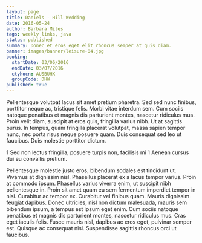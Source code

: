 ```yaml
---
layout: page
title: Daniels - Hill Wedding
date: 2016-05-24
author: Barbara Miles
tags: weekly links, java
status: published
summary: Donec et eros eget elit rhoncus semper at quis diam.
banner: images/banner/leisure-04.jpg
booking:
  startDate: 03/06/2016
  endDate: 03/07/2016
  ctyhocn: AUSBUHX
  groupCode: DHW
published: true
---
```

Pellentesque volutpat lacus sit amet pretium pharetra. Sed sed nunc finibus, porttitor neque ac, tristique felis. Morbi vitae interdum sem. Cum sociis natoque penatibus et magnis dis parturient montes, nascetur ridiculus mus. Proin velit diam, suscipit at eros quis, fringilla varius nibh. Ut at sagittis purus. In tempus, quam fringilla placerat volutpat, massa sapien tempor nunc, nec porta risus neque posuere quam. Duis consequat sed leo ut faucibus. Duis molestie porttitor dictum.

1 Sed non lectus fringilla, posuere turpis non, facilisis mi
1 Aenean cursus dui eu convallis pretium.

Pellentesque molestie justo eros, bibendum sodales est tincidunt ut. Vivamus at dignissim nisl. Phasellus placerat ex a lacus tempor varius. Proin at commodo ipsum. Phasellus varius viverra enim, ut suscipit nibh pellentesque in. Proin sit amet quam eu sem fermentum imperdiet tempor in nisi. Curabitur ac tempor ex. Curabitur vel finibus quam. Mauris dignissim feugiat dapibus. Donec ultricies, nisl non dictum malesuada, mauris sem bibendum ipsum, a tempus est ipsum eget enim. Cum sociis natoque penatibus et magnis dis parturient montes, nascetur ridiculus mus. Cras eget iaculis felis. Fusce mauris nisl, dapibus ac eros eget, pulvinar semper est. Quisque ac consequat nisl. Suspendisse sagittis rhoncus orci ut faucibus.
